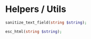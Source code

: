 # Helpers / Utils

```php
sanitize_text_field(string $string);
```
```php
esc_html(string $string);
```